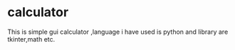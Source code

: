 # calculator
This is simple gui calculator ,language i have used is python and library are tkinter,math etc.
